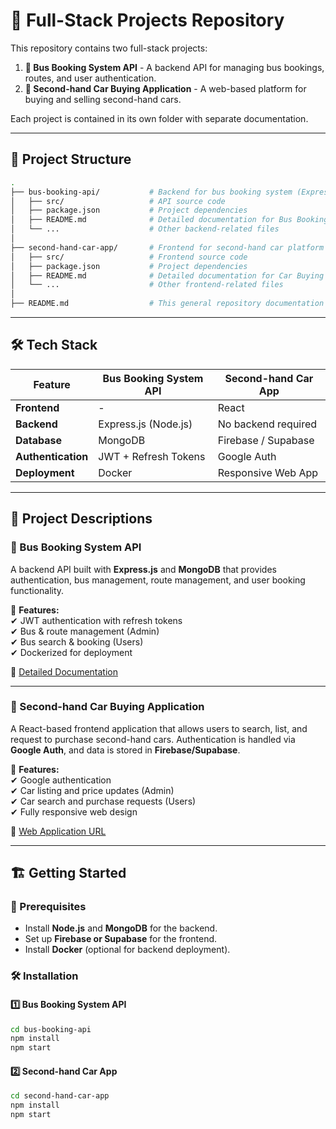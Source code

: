 # 🚀 Full-Stack Projects Repository  

This repository contains two full-stack projects:  

1. **🚌 Bus Booking System API** - A backend API for managing bus bookings, routes, and user authentication.  
2. **🚗 Second-hand Car Buying Application** - A web-based platform for buying and selling second-hand cars.  

Each project is contained in its own folder with separate documentation.  

---

## 📂 Project Structure  

```bash
.
├── bus-booking-api/           # Backend for bus booking system (Express + MongoDB)
│   ├── src/                   # API source code
│   ├── package.json           # Project dependencies
│   ├── README.md              # Detailed documentation for Bus Booking API
│   └── ...                    # Other backend-related files
│
├── second-hand-car-app/       # Frontend for second-hand car platform (React + Firebase/Supabase)
│   ├── src/                   # Frontend source code
│   ├── package.json           # Project dependencies
│   ├── README.md              # Detailed documentation for Car Buying App
│   └── ...                    # Other frontend-related files
│
├── README.md                  # This general repository documentation
```

---

## 🛠️ Tech Stack  

| Feature               | Bus Booking System API       | Second-hand Car App      |
|----------------------|-------------------------|----------------------|
| **Frontend**        | -                         | React  |
| **Backend**         | Express.js (Node.js)      | No backend required   |
| **Database**        | MongoDB                   | Firebase / Supabase  |
| **Authentication**  | JWT + Refresh Tokens      | Google Auth          |
| **Deployment**      | Docker                    | Responsive Web App   |

---

## 📜 Project Descriptions  

### 🚌 Bus Booking System API  
A backend API built with **Express.js** and **MongoDB** that provides authentication, bus management, route management, and user booking functionality.  

📌 **Features:**  
✔ JWT authentication with refresh tokens  
✔ Bus & route management (Admin)  
✔ Bus search & booking (Users)  
✔ Dockerized for deployment  

📖 [Detailed Documentation](https://documenter.getpostman.com/view/42576066/2sAYdfrBmJ)  

---

### 🚗 Second-hand Car Buying Application  
A React-based frontend application that allows users to search, list, and request to purchase second-hand cars. Authentication is handled via **Google Auth**, and data is stored in **Firebase/Supabase**.  

📌 **Features:**  
✔ Google authentication  
✔ Car listing and price updates (Admin)  
✔ Car search and purchase requests (Users)  
✔ Fully responsive web design   

📖 [Web Application URL](https://carsapce-a3e9c.web.app/)  

---

## 🏗️ Getting Started  

### 🔧 Prerequisites  
- Install **Node.js** and **MongoDB** for the backend.  
- Set up **Firebase or Supabase** for the frontend.  
- Install **Docker** (optional for backend deployment).  

### 🛠 Installation  

#### 1️⃣ **Bus Booking System API**  
```bash
cd bus-booking-api
npm install
npm start
```

#### 2️⃣ **Second-hand Car App**  
```bash
cd second-hand-car-app
npm install
npm start
```

